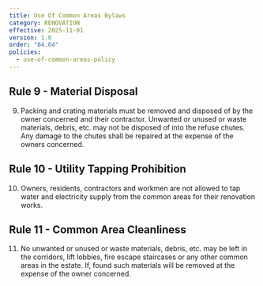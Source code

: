 ```yaml
---
title: Use Of Common Areas Bylaws
category: RENOVATION
effective: 2025-11-01
version: 1.0
order: "04.04"
policies:
  - use-of-common-areas-policy
---
```


## Rule 9 - Material Disposal

9) Packing and crating materials must be removed and disposed of by the owner concerned and their contractor. Unwanted or unused or waste materials, debris, etc. may not be disposed of into the refuse chutes. Any damage to the chutes shall be repaired at the expense of the owners concerned.

## Rule 10 - Utility Tapping Prohibition

10) Owners, residents, contractors and workmen are not allowed to tap water and electricity supply from the common areas for their renovation works.

## Rule 11 - Common Area Cleanliness

11) No unwanted or unused or waste materials, debris, etc. may be left in the corridors, lift lobbies, fire escape staircases or any other common areas in the estate. If, found such materials will be removed at the expense of the owner concerned.

